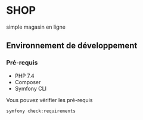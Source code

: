# SHOP

simple magasin en ligne

## Environnement de développement

### Pré-requis

* PHP 7.4
* Composer
* Symfony CLI

Vous pouvez vérifier les pré-requis

```bash
symfony check:requirements
```